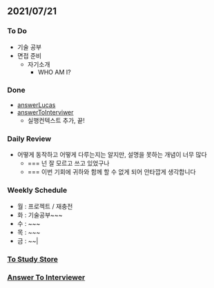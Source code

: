 ## 2021/07/21

### To Do

- 기술 공부
- 면접 준비
  - 자기소개
    - WHO AM I?

### Done

- [answerLucas](../docs/answerLucas.md)
- [answerToInterviwer](../docs/answerToInterviewer.md)
  - 실행컨텍스트 추가, 끝!

### Daily Review

- 어떻게 동작하고 어떻게 다루는지는 알지만, 설명을 못하는 개념이 너무 많다
  - === 넌 잘 모르고 쓰고 있었구나
  - === 이번 기회에 귀하와 함께 할 수 없게 되어 안타깝게 생각합니다

### Weekly Schedule

- 월 : 프로젝트 / 재충전
- 화 : 기술공부~~~
- 수 : ~~~ 
- 목 : ~~~
- 금 : ~~|

### [To Study Store](../docs/toStudyStore.md)

### [Answer To Interviewer](../docs/answerToInterviewer.md)